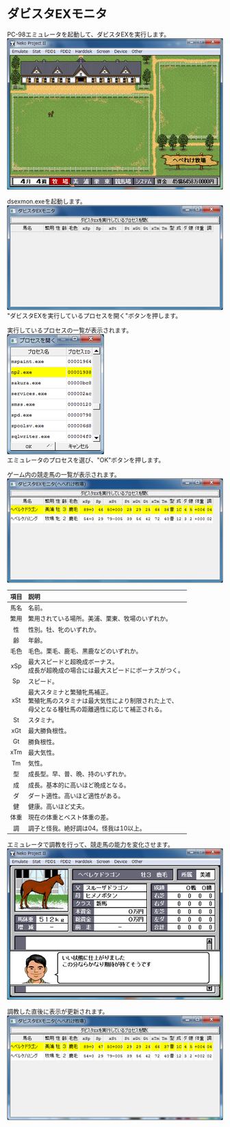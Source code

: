 # ダビスタEXモニタ
PC-98エミュレータを起動して、ダビスタEXを実行します。  
![](img/README_emulator_startup.png)  

dsexmon.exeを起動します。  
![](img/README_dsexmon_startup.png)  
"ダビスタEXを実行しているプロセスを開く"ボタンを押します。  

実行しているプロセスの一覧が表示されます。  
![](img/README_dsexmon_process.png)  
エミュレータのプロセスを選び、"OK"ボタンを押します。  

ゲーム内の競走馬の一覧が表示されます。  
![](img/README_dsexmon_loaded.png)  

項目|説明
:---:|:---
馬名|名前。
繁用|繁用されている場所。美浦、栗東、牧場のいずれか。
性|性別。牡、牝のいずれか。
齢|年齢。
毛色|毛色。栗毛、鹿毛、黒鹿などのいずれか。
xSp|最大スピードと超晩成ボーナス。<br/>成長が超晩成の場合には最大スピードにボーナスがつく。
Sp|スピード。
xSt|最大スタミナと繁殖牝馬補正。<br/>繁殖牝馬のスタミナは最大気性により制限された上で、<br/>母父となる種牡馬の距離適性に応じて補正される。
St|スタミナ。
xGt|最大勝負根性。
Gt|勝負根性。
xTm|最大気性。
Tm|気性。
型|成長型。早、普、晩、持のいずれか。
成|成長。基本的に高いほど晩成となる。
ダ|ダート適性。高いほど適性がある。
健|健康。高いほど丈夫。
体重|現在の体重とベスト体重の差。
調|調子と怪我。絶好調は04。怪我は10以上。

エミュレータで調教を行って、競走馬の能力を変化させます。  
![](img/README_emulator_trained.png)  

調教した直後に表示が更新されます。  
![](img/README_dsexmon_trained.png)  
